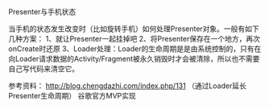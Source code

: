 
Presenter与手机状态

当手机的状态发生改变时（比如旋转手机）如何处理Presenter对象。一般有如下几种方案：
    1、就让Presenter一起挂掉吧
    2、将Presenter保存在一个地方，再次onCreate时还原
    3、Loader处理：Loader的生命周期是是由系统控制的，只有在向Loader请求数据的Activity/Fragment被永久销毁时才会被清除，所以也不需要自己写代码来清空它。


参考资料：
http://blog.chengdazhi.com/index.php/131 （通过Loader延长Presenter生命周期）
谷歌官方MVP实现